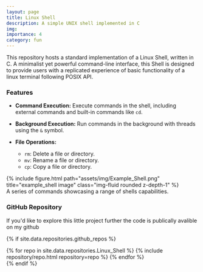 ```yaml
---
layout: page
title: Linux Shell
description: A simple UNIX shell implemented in C
img:
importance: 4
category: fun
---
```


This repository hosts a standard implementation of a Linux Shell, written in C. A minimalist yet powerful command-line interface, this Shell is designed to provide users with a replicated experience of basic functionality of a linux terminal following POSIX API.


### Features
- **Command Execution:** Execute commands in the shell, including external commands and built-in commands like `cd`.


- **Background Execution:** Run commands in the background with threads using the `&` symbol.

- **File Operations:**
  - `rm`: Delete a file or directory.
  - `mv`: Rename a file or directory.
  - `cp`: Copy a file or directory.

<div class="row justify-content-sm-center">
    <div class="col-sm-8 mt-3 mt-md-0">
        {% include figure.html path="assets/img/Example_Shell.png" title="example_shell image" class="img-fluid rounded z-depth-1" %}
    </div>
</div>
<div class="caption">
    A series of commands showcasing a range of shells capabilities.
</div>

### GitHub Repository

If you'd like to explore this little project further the code is publically avalible on my github


{% if site.data.repositories.github_repos %}
<div class="text-center">
  <div class="repositories d-flex flex-wrap flex-md-row flex-column justify-content-center align-items-center">
    {% for repo in site.data.repositories.Linux_Shell %}
      {% include repository/repo.html repository=repo %}
    {% endfor %}
  </div>
</div>
{% endif %}
